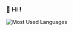 ### 👋 Hi !

![Most Used Languages](https://github-readme-stats.vercel.app/api/top-langs/?username=eshun&hide_title=true&text_color=fff&bg_color=30,e96443,904e95&layout=compact&hide_border=true)
